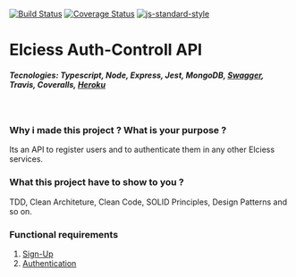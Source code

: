 [![Build Status](https://travis-ci.org/lucasfloripa/elciess.ms.sign-up.svg?branch=main)](https://travis-ci.org/lucasfloripa/elciess.ms.sign-up)
[![Coverage Status](https://coveralls.io/repos/github/lucasfloripa/elciess.ms.sign-up/badge.svg)](https://coveralls.io/github/lucasfloripa/elciess.ms.sign-up)
[![js-standard-style](https://img.shields.io/badge/code%20style-standard-brightgreen.svg)](http://standardjs.com)

# Elciess Auth-Controll API
##### Tecnologies: Typescript, Node, Express, Jest, MongoDB, [Swagger](https://elciess-ms-signup.herokuapp.com/api-docs/ "https://elciess-ms-signup.herokuapp.com/api-docs/"), Travis, Coveralls, [Heroku](https://elciess-ms-signup.herokuapp.com/api "https://elciess-ms-signup.herokuapp.com/api")

<br />

### Why i made this project ? What is your purpose ?
Its an API to register users and to authenticate them in any other Elciess services.

### What this project have to show to you ?
TDD, Clean Architeture, Clean Code, SOLID Principles, Design Patterns and so on.

### Functional requirements
1. [Sign-Up](./requirements/signup.md)
2. [Authentication](./requirements/authentication.md)